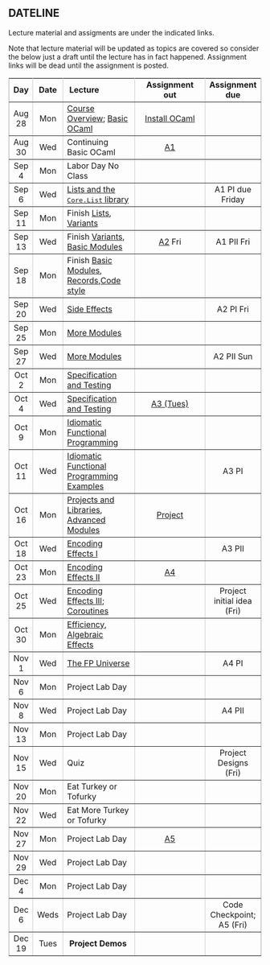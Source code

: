 ## DATELINE

Lecture material and assigments are under the indicated links.  

Note that lecture material will be updated as topics are covered so consider the below just a draft until the lecture has in fact happened.  Assignment links will be dead until the assignment is posted.

<table class="date" width="100%" border="1" cellspacing="0" cellpadding="0" bordercolor="#CCCCCC">
        <tr> 
          <td width="8%"> 
            <div align="center" class="heading"><strong>Day</strong></div>
          </td>
          <td width="8%"> 
            <div align="center" class="heading"><strong>Date</strong></div>
          </td>
          <td width="30%"> 
            <div align="left" class="heading">&nbsp;<strong>Lecture</strong></div>
          </td>
            <td width="30%">
            <div align="center" class="heading"><strong>Assignment out</strong></div>
          </td>
          <td width="15%"> 
            <div align="center" class="heading"><strong>Assignment due</strong></div>
          </td>
        </tr>
        <tr> 
          <td width="8%"> 
            <div align="center" class="body">Aug 28</div>
          </td>
          <td width="8%"> 
            <div align="center" class="body">Mon</div>
          </td>
          <td width="30%"> 
            <div align="left" class="body"><a href="lecture/intro.html">Course Overview</a>; <a href="lecture/basic-ocaml.html">Basic OCaml</a>
	    </div>
          </td>
          <td width="30%"> 
            <div align="center" class="body"><a href="coding.html">Install OCaml</a>
	    </div>
          </td>
          <td width="15%"> 
            <div align="center" class="body">&nbsp;</div>
          </td>
        </tr>
        <tr> 
          <td width="8%"> 
            <div align="center" class="body">Aug 30</div>
          </td>
          <td width="8%"> 
            <div align="center" class="body">Wed</div>
          </td>
          <td width="30%"> 
            <div align="left" class="body">Continuing Basic OCaml
	    </div> 
          </td>
          <td width="30%"> 
            <div align="center" class="body"><a href="assignments/assignment1.html">A1</a></div>
          </td>
          <td width="15%"> 
            <div align="center" class="body">&nbsp;</div>
          </td>
        </tr>
        <tr> 
          <td width="8%"> 
            <div align="center" class="body">Sep 4</div>
          </td>
          <td width="8%"> 
            <div align="center" class="body">Mon</div>
          </td>
          <td width="30%"> 
            <div align="left" class="body">Labor Day No Class</div>
          </td>
          <td width="30%"> 
            <div align="center" class="body">&nbsp;</div>
          </td>
          <td width="15%"> 
            <div align="center" class="body">&nbsp;</div>
          </td>
        </tr>
        <tr> 
          <td width="8%"> 
            <div align="center" class="body">Sep 6</div>
          </td>
          <td width="8%"> 
            <div align="center" class="body">Wed</div>
          </td>
          <td width="30%"> 
            <div align="left" class="body"><a href="lecture/lists.html">Lists and the <tt>Core.List</tt> library</a></div>
          </td>
          <td width="30%"> 
            <div align="center" class="body">&nbsp;</div>
          </td>
          <td width="15%"> 
            <div align="center" class="body">A1 PI due Friday</div>
          </td>
        </tr>
        <tr> 
          <td width="8%"> 
            <div align="center" class="body">Sep 11</div>
          </td>
          <td width="8%"> 
            <div align="center" class="body">Mon</div>
          </td>
          <td width="30%"> 
            <div align="left" class="body">Finish <a href="lecture/lists.html">Lists</a>,  <a href="lecture/variants.html">Variants</a></div>
          </td>
          <td width="30%"> 
            <div align="center" class="body">&nbsp;</div>
          </td>
          <td width="15%"> 
            <div align="center" class="body">&nbsp;</div>
          </td>
        </tr>
        <tr> 
          <td width="8%"> 
            <div align="center" class="body">Sep 13</div>
          </td>
          <td width="8%"> 
            <div align="center" class="body">Wed</div>
          </td>
          <td width="30%"> 
            <div align="left" class="body"> Finish <a href="lecture/variants.html">Variants</a>, <a href="lecture/basic-modules.html">Basic Modules</a></div>
          </td>
          <td width="30%"> 
            <div align="center" class="body"><a href="assignments/assignment2.html">A2</a> Fri</div>
          </td>
          <td width="15%"> 
            <div align="center" class="body">A1 PII Fri</div>
          </td>
        </tr>
        <tr> 
          <td width="8%"> 
            <div align="center" class="body">Sep 18</div>
          </td>
          <td width="8%"> 
            <div align="center" class="body">Mon</div>
          </td>
          <td width="30%"> 
            <div align="left" class="body">Finish <a href="lecture/basic-modules.html">Basic Modules</a>, <a href="lecture/records.html">Records</a>,<a href="style-guide.html">Code style</a></div>
          </td>
          <td width="30%"> 
            <div align="center" class="body">&nbsp;</div>
          </td>
          <td width="15%"> 
            <div align="center" class="body">&nbsp;</div>
          </td>
        </tr>
        <tr> 
          <td width="8%"> 
            <div align="center" class="body">Sep 20</div>
          </td>
          <td width="8%"> 
            <div align="center" class="body">Wed</div>
          </td>
          <td width="30%"> 
            <div align="left" class="body"><a href="lecture/side-effects.html">Side Effects</a></div>
          </td>
          <td width="30%"> 
            <div align="center" class="body">&nbsp;</div>
          </td>
          <td width="15%"> 
            <div align="center" class="body">A2 PI Fri</div>
          </td>
        </tr>
        <tr> 
          <td width="8%"> 
            <div align="center" class="body">Sep 25</div>
          </td>
          <td width="8%"> 
            <div align="center" class="body">Mon</div>
          </td>
          <td width="30%"> 
            <div align="left" class="body"><a href="lecture/more-modules.html">More Modules</a></div>
          </td>
          <td width="30%"> 
            <div align="center" class="body">&nbsp;</div>
          </td>
          <td width="15%"> 
            <div align="center" class="body">&nbsp;</div>
          </td>
        </tr>
        <tr> 
          <td width="8%"> 
            <div align="center" class="body">Sep 27</div>
          </td>
          <td width="8%"> 
            <div align="center" class="body">Wed</div>
          </td>
          <td width="30%"> 
            <div align="left" class="body"><a href="lecture/more-modules.html">More Modules</a></div>
          </td>
          <td width="30%"> 
            <div align="center" class="body">&nbsp;</div>
          </td>
          <td width="15%"> 
            <div align="center" class="body">A2 PII Sun</div>
          </td>
        </tr>
        <tr> 
          <td width="8%"> 
            <div align="center" class="body">Oct 2</div>
          </td>
          <td width="8%"> 
            <div align="center" class="body">Mon</div>
          </td>
          <td width="30%"> 
            <div align="left" class="body"><a href="lecture/specification-test.html">Specification and Testing</a></div>
          </td>
          <td width="30%"> 
            <div align="center" class="body">&nbsp;</div>
          </td>
          <td width="15%"> 
            <div align="center" class="body">&nbsp;</div>
          </td>
        </tr>
        <tr> 
          <td width="8%"> 
            <div align="center" class="body">Oct 4</div>
          </td>
          <td width="8%"> 
            <div align="center" class="body">Wed</div>
          </td>
          <td width="30%"> 
            <div align="left" class="body"><a href="lecture/specification-test.html">Specification and Testing</a></div>
          </td>
          <td width="30%"> 
            <div align="center" class="body"><a href="assignments/assignment3.html">A3 (Tues)</a></div>
          </td>
          <td width="15%"> 
            <div align="center" class="body">&nbsp;</div>
          </td>
        </tr>
       <tr> 
          <td width="8%"> 
            <div align="center" class="body">Oct 9</div>
          </td>
          <td width="8%"> 
            <div align="center" class="body">Mon</div>
          </td>
          <td width="30%"> 
            <div align="left" class="body"><a href="lecture/idiomatic-fp.html">Idiomatic Functional Programming</a></div>
          </td>
          <td width="30%"> 
            <div align="center" class="body">&nbsp;</div>
          </td>
          <td width="15%"> 
            <div align="center" class="body">&nbsp;</div>
          </td>
        </tr>
       <tr> 
          <td width="8%"> 
            <div align="center" class="body">Oct 11</div>
          </td>
          <td width="8%"> 
            <div align="center" class="body">Wed</div>
          </td>
          <td width="30%"> 
            <div align="left" class="body"><a href="lecture/idiomatic-fp.html#examples">Idiomatic Functional Programming Examples</a></div>
          </td>
          <td width="30%"> 
            <div align="center" class="body">&nbsp;</div>
          </td>
          <td width="15%"> 
            <div align="center" class="body">A3 PI</div>
          </td>
        </tr>
        <tr> 
          <td width="8%"> 
            <div align="center" class="body">Oct 16</div>
          </td>
          <td width="8%"> 
            <div align="center" class="body">Mon</div>
          </td>
          <td width="30%"> 
            <div align="left" class="body"><a href="assignments/project.html">Projects and Libraries</a>, <a href="lecture/advanced_modules.ml">Advanced Modules</a></div>
          </td>
          <td width="30%"> 
            <div align="center" class="body"><a href="assignments/project.html">Project</a></div>
          </td>
          <td width="15%"> 
            <div align="center" class="body">&nbsp;</div>
          </td>
        </tr>
        <tr> 
          <td width="8%"> 
            <div align="center" class="body">Oct 18</div>
          </td>
          <td width="8%"> 
            <div align="center" class="body">Wed</div>
          </td>
          <td width="30%"> 
            <div align="left" class="body"><a href="lecture/encoding_effects.ml">Encoding Effects I</a></div>
          </td>
          <td width="30%"> 
            <div align="center" class="body">&nbsp;</div>
          </td>
          <td width="15%"> 
            <div align="center" class="body">A3 PII</div>
          </td>
        </tr>
        <tr> 
          <td width="8%"> 
            <div align="center" class="body">Oct 23</div>
          </td>
          <td width="8%"> 
            <div align="center" class="body">Mon</div>
          </td>
          <td width="30%"> 
            <div align="left" class="body"><a href="lecture/encoding_effects.ml">Encoding Effects II</a></div>
          </td>
          <td width="30%"> 
            <div align="center" class="body"><a href="assignments/assignment4.html">A4</a></div>
          </td>
          <td width="15%"> 
            <div align="center" class="body">&nbsp;</div>
          </td>
        </tr>
        <tr> 
          <td width="8%"> 
            <div align="center" class="body">Oct 25</div>
          </td>
          <td width="8%"> 
            <div align="center" class="body">Wed</div>
          </td>
          <td width="30%"> 
            <div align="left" class="body"><a href="lecture/encoding_effects.ml">Encoding Effects III</a>; <a href="lecture/coroutines.html">Coroutines</a></div>
          </td>
          <td width="30%"> 
            <div align="center" class="body">&nbsp;</div>
          </td>
          <td width="15%"> 
            <div align="center" class="body">Project initial idea (Fri)</div>
          </td>
        </tr>
        <tr> 
          <td width="8%"> 
            <div align="center" class="body">Oct 30</div>
          </td>
          <td width="8%"> 
            <div align="center" class="body">Mon</div>
          </td>
          <td width="30%"> 
            <div align="left" class="body"><a href="lecture/efficiency.html">Efficiency</a>, <a href="lecture/algebraic_effects.ml">Algebraic Effects</a></div>
          </td>
          <td width="30%"> 
            <div align="center" class="body">&nbsp;</div>
          </td>
          <td width="15%"> 
            <div align="center" class="body">&nbsp;</div>
          </td>
        </tr>
        <tr> 
          <td width="8%"> 
            <div align="center" class="body">Nov 1</div>
          </td>
          <td width="8%"> 
            <div align="center" class="body">Wed</div>
          </td>
          <td width="30%"> 
            <div align="left" class="body"><a href="lecture/fp-universe.html">The FP Universe</a></div>
          </td>	
          <td width="30%"> 
            <div align="center" class="body">&nbsp;</div>
          </td>
          <td width="15%"> 
            <div align="center" class="body">A4 PI</div>
          </td>
        </tr>
        <tr> 
          <td width="8%"> 
            <div align="center" class="body">Nov 6</div>
          </td>
          <td width="8%"> 
            <div align="center" class="body">Mon</div>
          </td>
          <td width="30%"> 
            <div align="left" class="body">Project Lab Day</div>
          </td>
          <td width="30%"> 
            <div align="center" class="body">&nbsp;</div>
          </td>
          <td width="15%"> 
            <div align="center" class="body">&nbsp;</div>
          </td>
        </tr>
        <tr> 
          <td width="8%"> 
            <div align="center" class="body">Nov 8</div>
          </td>
          <td width="8%"> 
            <div align="center" class="body">Wed</div>
          </td>
          <td width="30%"> 
            <div align="left" class="body">Project Lab Day</div>
          </td>
          <td width="30%"> 
            <div align="center" class="body">&nbsp;</div>
          </td>
          <td width="15%"> 
            <div align="center" class="body">A4 PII</div>
          </td>
        </tr>
        <tr> 
          <td width="8%"> 
            <div align="center" class="body">Nov 13</div>
          </td>
          <td width="8%"> 
            <div align="center" class="body">Mon</div>
          </td>
          <td width="30%"> 
            <div align="left" class="body">Project Lab Day</div>
          </td>
          <td width="30%"> 
            <div align="center" class="body">&nbsp;</div>
          </td>
          <td width="15%"> 
            <div align="center" class="body">&nbsp;</div>
          </td>
        </tr>
        <tr> 
          <td width="8%"> 
            <div align="center" class="body">Nov 15</div>
          </td>
          <td width="8%"> 
            <div align="center" class="body">Wed</div>
          </td>
          <td width="30%"> 
            <div align="left" class="body">Quiz</div>
          </td>
          <td width="30%"> 
            <div align="center" class="body">&nbsp;</div>
          </td>
          <td width="15%"> 
            <div align="center" class="body">Project Designs (Fri)</div>
          </td>
        </tr>
        <tr> 
          <td width="8%"> 
            <div align="center" class="body">Nov 20</div>
          </td>
          <td width="8%"> 
            <div align="center" class="body">Mon</div>
          </td>
          <td width="30%"> 
            <div align="left" class="body">Eat Turkey or Tofurky</div>
          </td>
          <td width="30%"> 
            <div align="center" class="body">&nbsp;</div>
          </td>
          <td width="15%"> 
            <div align="center" class="body">&nbsp;</div>
          </td>
        </tr>
        <tr> 
          <td width="8%"> 
            <div align="center" class="body">Nov 22</div>
          </td>
          <td width="8%"> 
            <div align="center" class="body">Wed</div>
          </td>
          <td width="30%"> 
            <div align="left" class="body">Eat More Turkey or Tofurky</div>
          </td>
          <td width="30%"> 
            <div align="center" class="body">&nbsp;</div>
          </td>
          <td width="15%"> 
            <div align="center" class="body">&nbsp;</div>
          </td>
        </tr>
        <tr> 
          <td width="8%"> 
            <div align="center" class="body">Nov 27</div>
          </td>
          <td width="8%"> 
            <div align="center" class="body">Mon</div>
          </td>
          <td width="30%"> 
            <div align="left" class="body">Project Lab Day</div>
          </td>
          <td width="30%"> 
            <div align="center" class="body"><a href="assignments/assignment5.html">A5</a></div>
          </td>
          <td width="15%"> 
            <div align="center" class="body">&nbsp;</div>
          </td>
        </tr>
        <tr> 
          <td width="8%"> 
            <div align="center" class="body">Nov 29</div>
          </td>
          <td width="8%"> 
            <div align="center" class="body">Wed</div>
          </td>
          <td width="30%"> 
            <div align="left" class="body">Project Lab Day</div>
          </td>
          <td width="30%"> 
            <div align="center" class="body">&nbsp;</div>
          </td>
          <td width="15%"> 
            <div align="center" class="body">&nbsp;</div>
          </td>
        </tr>        
        <tr> 
          <td width="8%"> 
            <div align="center" class="body">Dec 4</div>
          </td>
          <td width="8%"> 
            <div align="center" class="body">Mon</div>
          </td>
          <td width="30%"> 
            <div align="left" class="body">Project Lab Day</div>
          </td>
          <td width="30%"> 
            <div align="center" class="body">&nbsp;</div>
          </td>
          <td width="15%"> 
            <div align="center" class="body">&nbsp;</div>
          </td>
        </tr>
                <tr> 
          <td width="8%"> 
            <div align="center" class="body">Dec 6</div>
          </td>
          <td width="8%"> 
            <div align="center" class="body">Weds</div>
          </td>
          <td width="30%"> 
            <div align="left" class="body">Project Lab Day</div>
          </td>
          <td width="30%"> 
            <div align="center" class="body">&nbsp;</div>
          </td>
          <td width="15%"> 
            <div align="center" class="body">Code Checkpoint; A5 (Fri)</div>
          </td>
        </tr>
	<tr> 
          <td width="8%"> 
            <div align="center" class="body">Dec 19</div>
          </td>
          <td width="8%"> 
            <div align="center" class="body">Tues</div>
          </td>
          <td width="30%"> 
            <div align="left" class="body">&nbsp;<strong>Project Demos</strong></div>
          </td>
          <td width="30%"> 
            <div align="center" class="body">&nbsp;</div>
          </td>
          <td width="15%"> 
            <div align="center" class="body">&nbsp;</div>
          </td>
        </tr>
</table>



